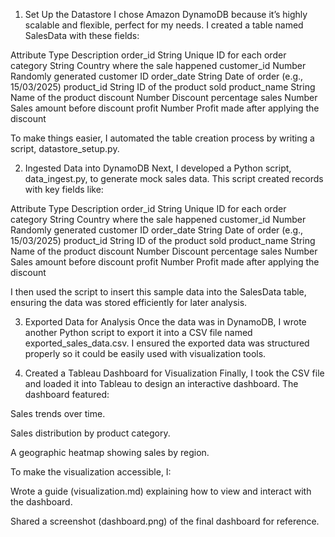 1. Set Up the Datastore
    I chose Amazon DynamoDB because it’s highly scalable and flexible, perfect for my needs. I created a table named SalesData with these fields:

Attribute Type Description order_id String Unique ID for each order category String Country where the sale happened customer_id Number Randomly generated customer ID order_date String Date of order (e.g., 15/03/2025) product_id String ID of the product sold product_name String Name of the product discount Number Discount percentage sales Number Sales amount before discount profit Number Profit made after applying the discount

To make things easier, I automated the table creation process by writing a script, datastore_setup.py.

2. Ingested Data into DynamoDB
   Next, I developed a Python script, data_ingest.py, to generate mock sales data. This script created records with key fields like:

Attribute Type Description order_id String Unique ID for each order category String Country where the sale happened customer_id Number Randomly generated customer ID order_date String Date of order (e.g., 15/03/2025) product_id String ID of the product sold product_name String Name of the product discount Number Discount percentage sales Number Sales amount before discount profit Number Profit made after applying the discount

I then used the script to insert this sample data into the SalesData table, ensuring the data was stored efficiently for later analysis.

3. Exported Data for Analysis
   Once the data was in DynamoDB, I wrote another Python script to export it into a CSV file named exported_sales_data.csv. I ensured the exported data was structured properly so it could be easily used with visualization tools.

5. Created a Tableau Dashboard for Visualization
   Finally, I took the CSV file and loaded it into Tableau to design an interactive dashboard.
   The dashboard featured:

Sales trends over time.

Sales distribution by product category.

A geographic heatmap showing sales by region.

To make the visualization accessible, I:

Wrote a guide (visualization.md) explaining how to view and interact with the dashboard.

Shared a screenshot (dashboard.png) of the final dashboard for reference.
